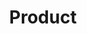 ---
_layout: BlockLayout
title: Product

section:
  heading: 8 BALL TEE PIGMENT DYED
  price: 48
  rating: 5
  image: /placeholder.webp
  buttons:
    - text: Add to cart
      href: /
  description: Oversized tee in pigment dyed cotton with screenprinted graphics.
  list:
    - Shortsleeve
    - Ribbed collar
    - Runs large
    - Unisex
    - 'Material: 100% cotton'
    - Imported
---